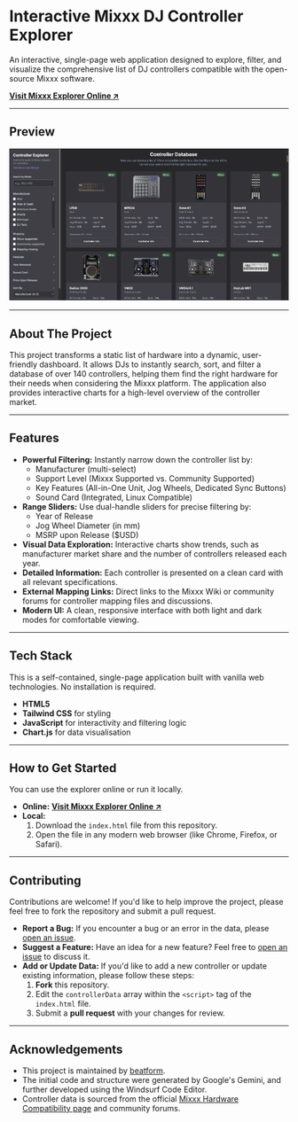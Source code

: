 # Interactive Mixxx DJ Controller Explorer

An interactive, single-page web application designed to explore, filter, and visualize the comprehensive list of DJ controllers compatible with the open-source Mixxx software.

[**Visit Mixxx Explorer Online ↗**](https://beatform.github.io/mixxx-controller-explorer/)

---

## Preview

![A screenshot of the Mixxx Controller Explorer dashboard showing charts and controller cards.](https://github.com/beatform/mixxx-controller-explorer/blob/main/images/explorer_preview.png?raw=true)


---

## About The Project

This project transforms a static list of hardware into a dynamic, user-friendly dashboard. It allows DJs to instantly search, sort, and filter a database of over 140 controllers, helping them find the right hardware for their needs when considering the Mixxx platform. The application also provides interactive charts for a high-level overview of the controller market.

---

## Features

* **Powerful Filtering:** Instantly narrow down the controller list by:
    * Manufacturer (multi-select)
    * Support Level (Mixxx Supported vs. Community Supported)
    * Key Features (All-in-One Unit, Jog Wheels, Dedicated Sync Buttons)
    * Sound Card (Integrated, Linux Compatible)
* **Range Sliders:** Use dual-handle sliders for precise filtering by:
    * Year of Release
    * Jog Wheel Diameter (in mm)
    * MSRP upon Release ($USD)
* **Visual Data Exploration:** Interactive charts show trends, such as manufacturer market share and the number of controllers released each year.
* **Detailed Information:** Each controller is presented on a clean card with all relevant specifications.
* **External Mapping Links:** Direct links to the Mixxx Wiki or community forums for controller mapping files and discussions.
* **Modern UI:** A clean, responsive interface with both light and dark modes for comfortable viewing.

---

## Tech Stack

This is a self-contained, single-page application built with vanilla web technologies. No installation is required.

* **HTML5**
* **Tailwind CSS** for styling
* **JavaScript** for interactivity and filtering logic
* **Chart.js** for data visualisation

---

## How to Get Started

You can use the explorer online or run it locally.

* **Online:** [**Visit Mixxx Explorer Online ↗**](https://beatform.github.io/mixxx-controller-explorer/)
* **Local:**
    1.  Download the `index.html` file from this repository.
    2.  Open the file in any modern web browser (like Chrome, Firefox, or Safari).

---

## Contributing

Contributions are welcome! If you'd like to help improve the project, please feel free to fork the repository and submit a pull request.

* **Report a Bug:** If you encounter a bug or an error in the data, please [open an issue](https://github.com/beatform/mixxx-controller-explorer/issues).
* **Suggest a Feature:** Have an idea for a new feature? Feel free to [open an issue](https://github.com/beatform/mixxx-controller-explorer/issues) to discuss it.
* **Add or Update Data:** If you'd like to add a new controller or update existing information, please follow these steps:
    1.  **Fork** this repository.
    2.  Edit the `controllerData` array within the `<script>` tag of the `index.html` file.
    3.  Submit a **pull request** with your changes for review.

---

## Acknowledgements

* This project is maintained by [beatform](https://beatform.com/).
* The initial code and structure were generated by Google's Gemini, and further developed using the Windsurf Code Editor.
* Controller data is sourced from the official [Mixxx Hardware Compatibility page](https://manual.mixxx.org/2.5/en/chapters/hardware) and community forums.